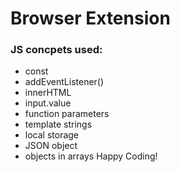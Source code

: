 # Browser Extension 

### JS concpets used: 


- const
- addEventListener()
- innerHTML
- input.value
- function parameters
- template strings 
- local storage 
- JSON object 
- objects in arrays
Happy Coding!
